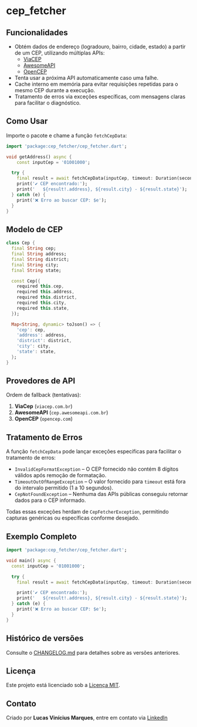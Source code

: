 # cep_fetcher

## Funcionalidades

- Obtém dados de endereço (logradouro, bairro, cidade, estado) a partir de um CEP, utilizando múltiplas APIs:
  - [ViaCEP](https://viacep.com.br)
  - [AwesomeAPI](https://cep.awesomeapi.com.br)
  - [OpenCEP](https://opencep.com)
- Tenta usar a próxima API automaticamente caso uma falhe.
- Cache interno em memória para evitar requisições repetidas para o mesmo CEP durante a execução.
- Tratamento de erros via exceções específicas, com mensagens claras para facilitar o diagnóstico.

## Como Usar

Importe o pacote e chame a função `fetchCepData`:

```dart
import 'package:cep_fetcher/cep_fetcher.dart';

void getAddress() async {
    const inputCep = '01001000';

  try {
    final result = await fetchCepData(inputCep, timeout: Duration(seconds: 3));
    print('✔️ CEP encontrado:');
    print('   ${result!.address}, ${result.city} - ${result.state}');
  } catch (e) {
    print('❌ Erro ao buscar CEP: $e');
  }
}
```

## Modelo de CEP

```dart
class Cep {
  final String cep;
  final String address;
  final String district;
  final String city;
  final String state;

  const Cep({
    required this.cep,
    required this.address,
    required this.district,
    required this.city,
    required this.state,
  });

  Map<String, dynamic> toJson() => {
    'cep': cep,
    'address': address,
    'district': district,
    'city': city,
    'state': state,
  };
}
```

## Provedores de API

Ordem de fallback (tentativas):

1. **ViaCep** (`viacep.com.br`)
2. **AwesomeAPI** (`cep.awesomeapi.com.br`)
3. **OpenCEP** (`opencep.com`)

## Tratamento de Erros

A função `fetchCepData` pode lançar exceções específicas para facilitar o tratamento de erros:

- `InvalidCepFormatException` – O CEP fornecido não contém 8 dígitos válidos após remoção de formatação.
- `TimeoutOutOfRangeException` – O valor fornecido para `timeout` está fora do intervalo permitido (1 a 10 segundos).
- `CepNotFoundException` – Nenhuma das APIs públicas conseguiu retornar dados para o CEP informado.

Todas essas exceções herdam de `CepFetcherException`, permitindo capturas genéricas ou específicas conforme desejado.

## Exemplo Completo

```dart
import 'package:cep_fetcher/cep_fetcher.dart';

void main() async {
  const inputCep = '01001000';

  try {
    final result = await fetchCepData(inputCep, timeout: Duration(seconds: 3));

    print('✔️ CEP encontrado:');
    print('   ${result!.address}, ${result.city} - ${result.state}');
  } catch (e) {
    print('❌ Erro ao buscar CEP: $e');
  }
}
```

## Histórico de versões

Consulte o [CHANGELOG.md](CHANGELOG.md) para detalhes sobre as versões anteriores.

## Licença

Este projeto está licenciado sob a [Licença MIT](https://github.com/lucasmarques2907/cep_fetcher/blob/main/LICENSE).

## Contato

Criado por **Lucas Vinícius Marques**, entre em contato via [LinkedIn](https://www.linkedin.com/in/lucas-vinicius-marques-0a340131b/)
